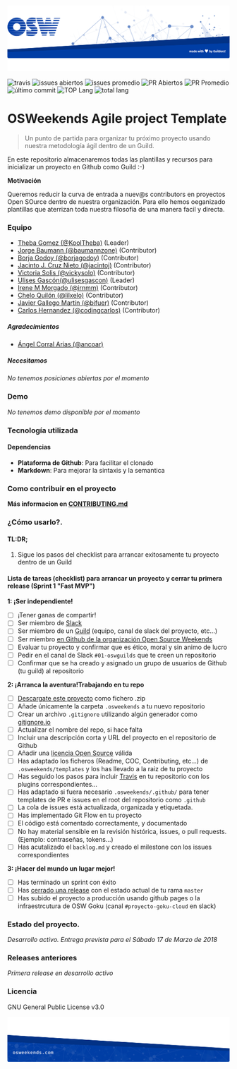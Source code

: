 ![header](other/img/OSW-project-GitHub-template-header.jpg)




![travis](https://img.shields.io/travis/OSWeekends/agile-project-template.svg)
![issues abiertos](https://img.shields.io/github/issues/OSWeekends/agile-project-template.svg)
![issues promedio](https://img.shields.io/issuestats/i/github/OSWeekends/agile-project-template.svg)
![PR Abiertos](https://img.shields.io/github/issues-pr/OSWeekends/agile-project-template.svg)
![PR Promedio](https://img.shields.io/issuestats/p/github/OSWeekends/agile-project-template.svg)
![último commit](https://img.shields.io/github/last-commit/OSWeekends/agile-project-template/master.svg)
![TOP Lang](https://img.shields.io/github/languages/top/OSWeekends/agile-project-template.svg)
![total lang](https://img.shields.io/github/languages/count/OSWeekends/agile-project-template.svg)

# OSWeekends Agile project Template

> Un punto de partida para organizar tu próximo proyecto usando nuestra metodología ágil dentro de un Guild.


En este repositorio almacenaremos todas las plantillas y recursos para inicializar un proyecto en Github como Guild :-)

**Motivación**

Queremos reducir la curva de entrada a nuev@s contributors en proyectos Open SOurce dentro de nuestra organización. Para ello hemos oeganizado plantillas que aterrizan toda nuestra filosofía de una manera facil y directa.

### Equipo

 - [ Theba Gomez (@KoolTheba)](https://github.com/integrante1) (Leader)
 - [ Jorge Baumann (@baumannzone)](https://github.com/baumannzone) (Contributor)
 - [ Borja Godoy (@borjagodoy)](https://github.com/borjagodoy) (Contributor)
 - [ Jacinto J. Cruz Nieto (@jacintoj)](https://github.com/jacintoj) (Contributor)
 - [ Victoria Solis (@vickysolo)](https://github.com/vickysolo) (Contributor)
 - [ Ulises Gascón(@ulisesgascon)](https://github.com/ulisesgascon) (Leader)
 - [ Irene M Morgado (@irnmm)](https://twitter.com/irnmm?lang=es) (Contributor)
 - [ Chelo Quilón (@lilxelo)](https://github.com/lilxelo) (Contributor)
 - [ Javier Gallego Martín (@bifuer)](https://github.com/bifuer) (Contributor)
 - [ Carlos Hernandez (@codingcarlos)](https://github.com/codingcarlos) (Contributor)

##### Agradecimientos

 - [ Ángel Corral Arias (@ancoar)](https://github.com/ancoar)

##### Necesitamos

_No tenemos posiciones abiertas por el momento_

### Demo

_No tenemos demo disponible por el momento_

### Tecnología utilizada

#### Dependencias
- **Plataforma de Github**: Para facilitar el clonado
- **Markdown**: Para mejorar la sintaxis y la semantica

### Como contribuir en el proyecto


**Más informacion en [CONTRIBUTING.md](CONTRIBUTING.md)**

### ¿Cómo usarlo?.

#### TL:DR;

1. Sigue los pasos del checklist para arrancar exitosamente tu proyecto dentro de un Guild

#### Lista de tareas (checklist) para arrancar un proyecto y cerrar tu primera release (Sprint 1 "Fast MVP")

**1: ¡Ser independiente!**
- [ ] ¡Tener ganas de compartir!
- [ ] Ser miembro de [Slack](https://slack.osweekends.com)
- [ ] Ser miembro de un [Guild](https://guilds.osweekends.com) (equipo, canal de slack del proyecto, etc...)
- [ ] Ser miembro [en Github de la organización Open Source Weekends](https://github.com/OSWeekends/Organizacion/issues/1)
- [ ] Evaluar tu proyecto y confirmar que es ético, moral y sin animo de lucro
- [ ] Pedir en el canal de Slack `#01-oswguilds` que te creen un repositorio
- [ ] Confirmar que se ha creado y asignado un grupo de usuarios de Github (tu guild) al repositorio

**2: ¡Arranca la aventura!Trabajando en tu repo**
- [ ] [Descargate este proyecto](https://github.com/OSWeekends/agile-project-template/archive/master.zip) como fichero .zip
- [ ] Añade únicamente la carpeta `.osweekends` a tu nuevo repositorio
- [ ] Crear un archivo `.gitignore` utilizando algún generador como [gitignore.io](https://www.gitignore.io/)
- [ ] Actualizar el nombre del repo, si hace falta
- [ ] Incluir una descripción corta y URL del proyecto en el repositorio de Github
- [ ] Añadir una [licencia Open Source](https://help.github.com/articles/licensing-a-repository/) válida
- [ ] Has adaptado los ficheros (Readme, COC, Contributing, etc...) de `.osweekends/templates` y los has llevado a la raiz de tu proyecto
- [ ] Has seguido los pasos para incluir [Travis](https://travis-ci.org/) en tu repositorio con los plugins correspondientes...
- [ ] Has adaptado si fuera necesario `.osweekends/.github/` para tener templates de PR e issues en el root del repositorio como `.github`
- [ ] La cola de issues está actualizada, organizada y etiquetada.
- [ ] Has implementado Git Flow en tu proyecto
- [ ] El código está comentado correctamente, y documentado
- [ ] No hay material sensible en la revisión histórica, issues, o pull requests. (Ejemplo: contraseñas, tokens...)
- [ ] Has acutalizado el `backlog.md` y creado el milestone con los issues correspondientes

**3: ¡Hacer del mundo un lugar mejor!**

- [ ] Has terminado un sprint con éxito
- [ ] Has [cerrado una release](https://help.github.com/articles/creating-releases/) con el estado actual de tu rama `master`
- [ ] Has subido el proyecto a producción usando github pages o la infraestrcutura de OSW Goku (canal `#proyecto-goku-cloud` en slack)

### Estado del proyecto.

_Desarrollo activo. Entrega prevista para el Sábado 17 de Marzo de 2018_


### Releases anteriores

_Primera release en desarrollo activo_

### Licencia

GNU General Public License v3.0




![footer](other/img/OSW-project-GitHub-template-footer.jpg)

